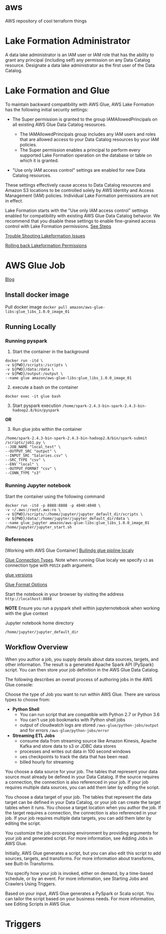 # aws
AWS repository of cool terraform things



# Lake Formation Administrator 

A data lake administrator is an IAM user or IAM role that has the ability to grant any principal (including self) any permission on any Data Catalog resource. Designate a data lake administrator as the first user of the Data Catalog. 

# Lake Formation and Glue

To maintain backward compatibility with AWS Glue, AWS Lake Formation has the following initial security settings:

- The Super permission is granted to the group IAMAllowedPrincipals on all existing AWS Glue Data Catalog resources.
    - The IAMAllowedPrincipals group includes any IAM users and roles that are allowed access to your Data Catalog resources by your IAM policies.
    - The Super permission enables a principal to perform every supported Lake Formation operation on the database or table on which it is granted.

- "Use only IAM access control" settings are enabled for new Data Catalog resources.

These settings effectively cause access to Data Catalog resources and Amazon S3 locations to be controlled solely by AWS Identity and Access Management (IAM) policies. Individual Lake Formation permissions are not in effect.

Lake Formation starts with the "Use only IAM access control" settings enabled for compatibility with existing AWS Glue Data Catalog behavior. We recommend that you disable these settings to enable fine-grained access control with Lake Formation permissions. [See Steps](https://lakeformation.workshop.aws/lakeformation-basics/default-catalog-settings.html)


[Trouble Shooting Lakeformation Issues](https://forums.aws.amazon.com/thread.jspa?threadID=308890)

[Rolling back Lakeformation Permissions](https://github.com/aws-samples/aws-glue-samples/tree/master/utilities/use_only_IAM_access_controls)


# AWS Glue Job 
[Blog](https://aws.amazon.com/blogs/big-data/building-an-aws-glue-etl-pipeline-locally-without-an-aws-account/)

## Install docker image
Pull docker image 
   `docker pull amazon/aws-glue-libs:glue_libs_1.0.0_image_01`

## Running Locally  

### Running pyspark 

1. Start the container in the background
```
docker run -itd \
-v ${PWD}/scripts:/scripts \
-v ${PWD}/data:/data \
-v ${PWD}/output:/output \
--name glue amazon/aws-glue-libs:glue_libs_1.0.0_image_01
```

2. execute a bash on the container 

`docker exec -it glue bash`

3. Start pyspark execution 
`/home/spark-2.4.3-bin-spark-2.4.3-bin-hadoop2.8/bin/pyspark`

**OR**

3. Run glue jobs within the container
```
/home/spark-2.4.3-bin-spark-2.4.3-bin-hadoop2.8/bin/spark-submit /scripts/job1.py \
--JOB_NAME "local_test" \
--OUTPUT_SRC "output" \
--INPUT_SRC "Salaries.csv" \
--SRC_TYPE "csv" \
--ENV "local" \
--OUTPUT_FORMAT "csv" \
--CONN_TYPE "s3"
```
### Running Jupyter notebook 

Start the container using the following command 

```
docker run -itd -p 8888:8888 -p 4040:4040 \
-v ~/.aws:/root/.aws:ro \
-v ${PWD}/scripts/:/home/jupyter/jupyter_default_dir/scripts \
-v ${PWD}/data/:/home/jupyter/jupyter_default_dir/data \
--name glue_jupyter amazon/aws-glue-libs:glue_libs_1.0.0_image_01 /home/jupyter/jupyter_start.sh
```


### References 
[Working with AWS Glue Container]
[Builindg glue pipline localy](https://aws.amazon.com/blogs/big-data/building-an-aws-glue-etl-pipeline-locally-without-an-aws-account/)

[Glue Connection Types](https://docs.aws.amazon.com/glue/latest/dg/aws-glue-programming-etl-connect.html). Note when running Glue localy we specify `s3` as connection type with `POSIX` path argument.  

[glue versions](https://docs.aws.amazon.com/glue/latest/dg/release-notes.html)

[Glue Format Options](https://docs.aws.amazon.com/glue/latest/dg/aws-glue-programming-etl-format.html)




Start the notebook in your browser by visiting the address `http://localhost:8888`

**NOTE** Ensure you run a pyspark shell within jupyternotebook when working with the glue context

Jupyter notebook home directory 

`/home/jupyter/jupyter_default_dir`

## Workflow Overview

When you author a job, you supply details about data sources, targets, and other information. The result is a generated Apache Spark API (PySpark) script. You can then store your job definition in the AWS Glue Data Catalog.

The following describes an overall process of authoring jobs in the AWS Glue console:

Choose the type of Job you want to run within AWS Glue. There are various types to choose from: 
- **Python Shell**
    - You can run script that are compatible with Python 2.7 or Python 3.6
    - You can't use job bookmarks with Python shell jobs
    - output of cloudwatch logs are stored `/aws-glue/python-jobs/output` and for errors `/aws-glue/python-jobs/error`
- **Streaming ETL Jobs**
    - consume data from streaming source like Amazon Kinesis, Apache Kafka and store data to s3 or JDBC data stores
    - processes and writes out data in 100 second windows
    - ues checkpoints to track the data that has been read. 
    - billed hourly for streaming 

You choose a data source for your job. The tables that represent your data source must already be defined in your Data Catalog. If the source requires a connection, the connection is also referenced in your job. If your job requires multiple data sources, you can add them later by editing the script.

You choose a data target of your job. The tables that represent the data target can be defined in your Data Catalog, or your job can create the target tables when it runs. You choose a target location when you author the job. If the target requires a connection, the connection is also referenced in your job. If your job requires multiple data targets, you can add them later by editing the script.

You customize the job-processing environment by providing arguments for your job and generated script. For more information, see Adding Jobs in AWS Glue.

Initially, AWS Glue generates a script, but you can also edit this script to add sources, targets, and transforms. For more information about transforms, see Built-In Transforms.

You specify how your job is invoked, either on demand, by a time-based schedule, or by an event. For more information, see Starting Jobs and Crawlers Using Triggers.

Based on your input, AWS Glue generates a PySpark or Scala script. You can tailor the script based on your business needs. For more information, see Editing Scripts in AWS Glue.

# Triggers
  